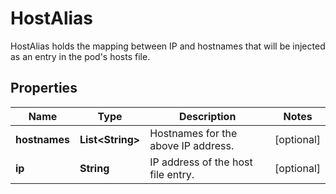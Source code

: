 

# HostAlias

HostAlias holds the mapping between IP and hostnames that will be injected as an entry in the pod's hosts file.

## Properties

Name | Type | Description | Notes
------------ | ------------- | ------------- | -------------
**hostnames** | **List&lt;String&gt;** | Hostnames for the above IP address. |  [optional]
**ip** | **String** | IP address of the host file entry. |  [optional]



